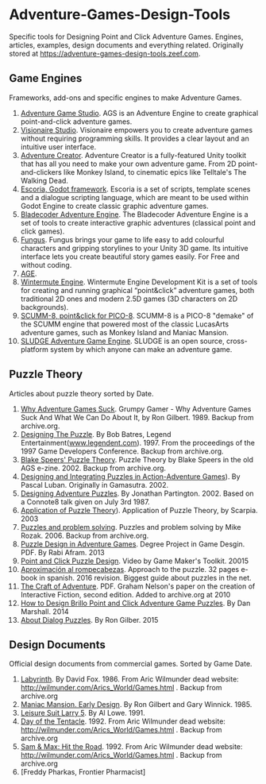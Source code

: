 # Adventure-Games-Design-Tools
Specific tools for Designing Point and Click Adventure Games. Engines, articles, examples, design documents and everything related. Originally stored at https://adventure-games-design-tools.zeef.com.

## Game Engines 
Frameworks, add-ons and specific engines to make Adventure Games.
1. [Adventure Game Studio](https://www.adventuregamestudio.co.uk/). AGS is an Adventure Engine to create graphical point-and-click adventure games.
2. [Visionaire Studio](https://www.visionaire-studio.net). Visionaire empowers you to create adventure games without requiring programming skills. It provides a clear layout and an intuitive user interface.
3. [Adventure Creator](https://www.adventurecreator.org). Adventure Creator is a fully-featured Unity toolkit that has all you need to make your own adventure game. From 2D point-and-clickers like Monkey Island, to cinematic epics like Telltale's The Walking Dead.
4. [Escoria, Godot framework](https://godotengine.org/article/our-point-click-framework-finally-out). Escoria is a set of scripts, template scenes and a dialogue scripting language, which are meant to be used within Godot Engine to create classic graphic adventure games.
5. [Bladecoder Adventure Engine](https://bladecoder.github.io/bladecoder-adventure-engine/). The Bladecoder Adventure Engine is a set of tools to create interactive graphic adventures (classical point and click games).
6. [Fungus](https://fungusgames.squarespace.com). Fungus brings your game to life easy to add colourful characters and gripping storylines to your Unity 3D game. Its intuitive interface lets you create beautiful story games easily. For Free and without coding.
7. [AGE]().
8. [Wintermute Engine](http://dead-code.org/home/). Wintermute Engine Development Kit is a set of tools for creating and running graphical “point&click” adventure games, both traditional 2D ones and modern 2.5D games (3D characters on 2D backgrounds).
9. [SCUMM-8, point&click for PICO-8](https://www.lexaloffle.com/bbs/?tid=29176). SCUMM-8 is a PICO-8 "demake" of the SCUMM engine that powered most of the classic LucasArts adventure games, such as Monkey Island and Maniac Mansion.
10. [SLUDGE Adventure Game Engine](https://opensludge.github.io/). SLUDGE is an open source, cross-platform system by which anyone can make an adventure game.

## Puzzle Theory
Articles about puzzle theory sorted by Date. 
1. [Why Adventure Games Suck](https://web.archive.org/web/20220409211036/http://grumpygamer.com/why_adventure_games_suck). Grumpy Gamer - Why Adventure Games Suck And What We Can Do About It, by Ron Gilbert. 1989. Backup from archive.org.
2. [Designing The Puzzle](https://web.archive.org/web/20200220034917/http://www.scottkim.com.previewc40.carrierzone.com:80/thinkinggames/GDC00/bates.html). By Bob Batres, Legend Entertainment(www.legendent.com). 1997. From the proceedings of the 1997 Game Developers Conference. Backup from archive.org.
3. [Blake Speers' Puzzle Theory](http://web.archive.org/web/20041212175006/http%3A/www.mattgoble.com%3A80/interaction/ags/features/f03.htm). Puzzle Theory by Blake Speers in the old AGS e-zine. 2002. Backup from archive.org.
4. [Designing and Integrating Puzzles in Action-Adventure Games](https://www.gamedeveloper.com/design/designing-and-integrating-puzzles-in-action-adventure-games)). By Pascal Luban. Originally in Gamasutra. 2002.
5. [Designing Adventure Puzzles](http://www.geocities.ws/j_r_partington/connote8.html). By Jonathan Partington. 2002. Based on a Connote8 talk given on July 3rd 1987.
6. [Application of Puzzle Theory](http://junk.dk/puzzle/)). Application of Puzzle Theory, by Scarpia. 2003
7. [Puzzles and problem solving](https://web.archive.org/web/20150411051933/http://www.mxac.com.au:80/drt/PuzzlesProblemSolving.htm). Puzzles and problem solving by Mike Rozak. 2006. Backup from archive.org.
8. [Puzzle Design in Adventure Games](http://uu.diva-portal.org/smash/get/diva2%3A629026/FULLTEXT01.pdf). Degree Project in Game Desgin. PDF. By Rabi Afram. 2013
9. [Point and Click Puzzle Design](https://www.youtube.com/watch?v=EDt6XXsRXag). Video by Game Maker's Toolkit. 20015
10. [Aproximación al rompecabezas](http://indiefence.blogspot.com.es/2012/06/aproximacion-al-rompecabezas.html). Approach to the puzzle. 32 pages e-book in spanish. 2016 revision. Biggest guide about puzzles in the net.
11. [The Craft of Adventure](https://archive.org/details/TheCraftOfAdventure). PDF. Graham Nelson's paper on the creation of Interactive Fiction, second edition. Added to archive.org at 2010
12. [How to Design Brillo Point and Click Adventure Game Puzzles](https://www.gamedeveloper.com/design/how-to-design-brillo-point-and-click-adventure-game-puzzles). By Dan Marshall.  2014
13. [About Dialog Puzzles](https://blog.thimbleweedpark.com/dialog_puzzles.html). By Ron Gilber. 2015

## Design Documents
Official design documents from commercial games. Sorted by Game Date. 
1. [Labyrinth](https://web.archive.org/web/20160721004757/http://wilmunder.com/Arics_World/Games_files/1986%2001%2015%20Labyrinth.compressed.pdf). By David Fox. 1986. From Aric Wilmunder dead website: http://wilmunder.com/Arics_World/Games.html . Backup from archive.org
2. [Maniac Mansion. Early Design](https://grumpygamer.com/maniac_mansion_design_doc). By Ron Gilbert and Gary Winnick. 1985.
3. [Leisure Suit Larry 5](http://allowe.com/gamedesign/Larry5%20Design.pdf). By Al Lowe. 1991.
4. [Day of the Tentacle](https://web.archive.org/web/20160412081408/http://wilmunder.com/Arics_World/Games_files/1992%2002%2024%20Maniac%20Mansion%20II%20-%20DOTT.compressed.pdf). 1992. From Aric Wilmunder dead website: http://wilmunder.com/Arics_World/Games.html . Backup from archive.org
5. [Sam & Max: Hit the Road](https://web.archive.org/web/20160803151214/http://www.wilmunder.com:80/Arics_World/Games_files/1992%2011%2011%20Sam%20&%20Max.compressed.pdf). 1992. From Aric Wilmunder dead website: http://wilmunder.com/Arics_World/Games.html . Backup from archive.org
6. [Freddy Pharkas, Frontier Pharmacist]
